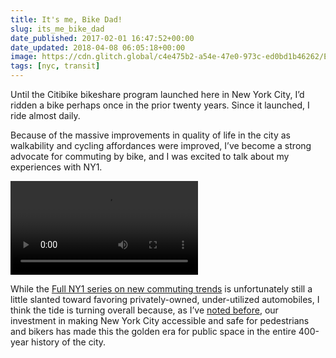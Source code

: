 ```yaml
---
title: It's me, Bike Dad!
slug: its_me_bike_dad
date_published: 2017-02-01 16:47:52+00:00
date_updated: 2018-04-08 06:05:18+00:00
image: https://cdn.glitch.global/c4e475b2-a54e-47e0-973c-ed0bd1b46262/E53_St_Citibike_station_loaded_jeh.jpg?v=1669786964129
tags: [nyc, transit]
---
```

Until the Citibike bikeshare program launched here in New York City, I’d ridden a bike perhaps once in the prior twenty years. Since it launched, I ride almost daily.

Because of the massive improvements in quality of life in the city as walkability and cycling affordances were improved, I’ve become a strong advocate for commuting by bike, and I was excited to talk about my experiences with NY1.

<video id="bitmovinplayer-video-bitmovin-video-player" x-webkit-airplay="allow" preload="auto" webkit-playsinline="" playsinline="" controls=""><source src="https://media.raven.news/ns9/news/NY1/2017/02/No-Parking-Anytime-Part-Three-PKG-CC-fix_23105711_13_48_50.m3u8?bitmovin-player-id=184c71a17ca72c15"></video>

While the [Full NY1 series on new commuting trends](http://www.ny1.com/nyc/all-boroughs/news/2017/02/1/no-parking-anytime--part-3.html) is unfortunately still a little slanted toward favoring privately-owned, under-utilized automobiles, I think the tide is turning overall because, as I’ve [noted before](/2010/09/nine-is-new-new-york.html), our investment in making New York City accessible and safe for pedestrians and bikers has made this the golden era for public space in the entire 400-year history of the city.
